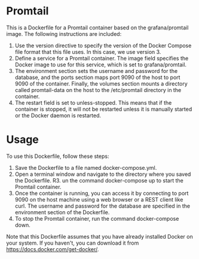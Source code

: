 # Promtail

This is a Dockerfile for a Promtail container based on the grafana/promtail image. The following instructions are included:

1. Use the version directive to specify the version of the Docker Compose file format that this file uses. In this case, we use version 3.
2. Define a service for a Promtail container. The image field specifies the Docker image to use for this service, which is set to grafana/promtail.
3. The environment section sets the username and password for the database, and the ports section maps port 9090 of the host to port 9090 of the container. Finally, the volumes section mounts a directory called promtail-data on the host to the /etc/promtail directory in the container.
4. The restart field is set to unless-stopped. This means that if the container is stopped, it will not be restarted unless it is manually started or the Docker daemon is restarted.

# Usage

To use this Dockerfile, follow these steps:

1. Save the Dockerfile to a file named docker-compose.yml.
2. Open a terminal window and navigate to the directory where you saved the Dockerfile.
   R3. un the command docker-compose up to start the Promtail container.
3. Once the container is running, you can access it by connecting to port 9090 on the host machine using a web browser or a REST client like curl. The username and password for the database are specified in the environment section of the Dockerfile.
4. To stop the Promtail container, run the command docker-compose down.

Note that this Dockerfile assumes that you have already installed Docker on your system. If you haven't, you can download it from https://docs.docker.com/get-docker/.
